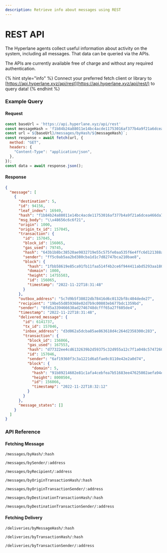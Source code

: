```yaml
---
description: Retrieve info about messages using REST
---
```


# REST API

The Hyperlane agents collect useful information about activity on the system, including all messages. That data can be queried via the APIs.

The APIs are currently available free of charge and without any required authentication.

{% hint style="info" %}
Connect your preferred fetch client or library to [https://api.hyperlane.xyz/api/rest](https://api.hyperlane.xyz/api/rest/) to query data!
{% endhint %}

### Example Query

#### Request

```javascript
const baseUrl = 'https://api.hyperlane.xyz/api/rest'
const messageHash = 'f1b84b24a88011e14bc4acde11753016af377b4a9f21a6dcea466da7915a901d'
const url =`${baseUrl}/messages/byHash/${messageHash}`;
const response = await fetch(url, {
  method: "GET",
  headers: {
    "Content-Type": "application/json",
  },
});
const data = await response.json();
```

#### Response

```json
{
  "message": [
    {
      "destination": 5,
      "id": 94156,
      "leaf_index": 16949,
      "hash": "f1b84b24a88011e14bc4acde11753016af377b4a9f21a6dcea466da7915a901d",
      "msg_body": "\\x48656c6c6f21",
      "origin": 1000,
      "origin_tx_id": 157045,
      "transaction": {
        "id": 157045,
        "block_id": 156065,
        "gas_used": 79745,
        "hash": "643b1b8bc38520ae9832719e55c575fe0aa535f6e4ffc6d121388ae1e1c996db",
        "sender": "ff5c0ab5aa2bd380cba1d1c7d82747bca210bae8",
        "block": {
          "hash": "1fbb58619e85ca91fb11faa514f4b2ce6f944411abd5293aa1805be0fd8f1314",
          "domain": 1000,
          "height": 14755503,
          "id": 156065,
          "timestamp": "2022-11-22T18:31:48"
        }
      },
      "outbox_address": "5c7d9b5f38022db78416d6c0132bf8c404dede27",
      "recipient": "19be55d859368e02d7b9c00803eb677bdc1359bd",
      "sender": "0fd5a339466638ad2746748dcfff65a27f605de4",
      "timestamp": "2022-11-22T18:31:48",
      "delivered_message": {
        "id": 6141737,
        "tx_id": 157046,
        "inbox_address": "d3d062a5dcba85ae863618d4c264d2358300c283",
        "transaction": {
          "block_id": 156066,
          "gas_used": 167553,
          "hash": "d77322ee4cd6132639b2d59375c32d955a12c7f1a048c5747260089be17fad02",
          "id": 157046,
          "sender": "6af19360f3c3a1221d6a5fae0c8110e42e2a0d74",
          "block": {
            "domain": 5,
            "hash": "91b89214602e81c1afa4cebfea7b51683ee47625002aefa94e9ce7e6d1d42eef",
            "height": 8000504,
            "id": 156066,
            "timestamp": "2022-11-22T18:32:12"
          }
        }
      },
      "message_states": []
    }
  ]
}
```

### API Reference

#### Fetching Message

`/messages/byHash/:hash`

`/messages/bySender/:address`&#x20;

`/messages/byRecipient/:address`

`/messages/byOriginTransactionHash/:hash`

`/messages/byOriginTransactionSender/:address`

`/messages/byDestinationTransactionHash/:hash`

`/messages/byDestinationTransactionSender/:address`

#### Fetching Delivery

`/deliveries/byMessageHash/:hash`

`/deliveries/byTransactionHash/:hash`

`/deliveries/byTransactionSender/:address`
